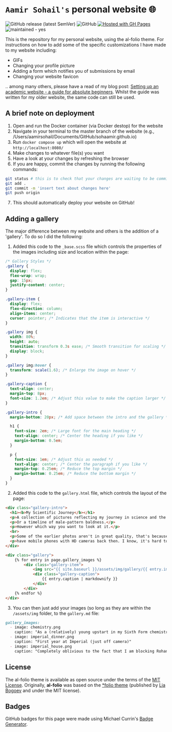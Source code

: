 # `Aamir Sohail's` personal website 🌐

![GitHub release (latest SemVer)](https://img.shields.io/github/v/release/alshedivat/al-folio)
![GitHub](https://img.shields.io/github/license/alshedivat/al-folio?color=blue)
[![Hosted with GH Pages](https://img.shields.io/badge/Hosted_with-GitHub_Pages-blue?logo=github&logoColor=white)](https://pages.github.com/ "Go to GitHub Pages homepage")
![maintained - yes](https://img.shields.io/badge/maintained-yes-blue)

This is the repository for my personal website, using the al-folio theme. For instructions on how to add some of the specific customizations I have made to my website including: 
- GIFs
- Changing your profile picture
- Adding a form which notifies you of submissions by email
- Changing your website favicon
  
.. among many others, please have a read of my blog post: [Setting up an academic website - a guide for absolute beginners](https://sohaamir.github.io/blog/2023/setting_up_website/). Whilst the guide was written for my older website, the same code can still be used.

## A brief note on deployment

1. Open and run the Docker container (via Docker destop) for the website
2. Navigate in your terminal to the master branch of the website (e.g., /Users/aamirsohail/Documents/GitHub/sohaamir.github.io)
3. Run `docker compose up` which will open the website at `http://localhost:8080/`
4. Make changes to whatever file(s) you want
5. Have a look at your changes by refreshing the browser
6. If you are happy, commit the changes by running the following commands:

```bash
git status # this is to check that your changes are waiting to be commited
git add . 
git commit -m 'insert text about changes here'
git push origin
```
7. This should automatically deploy your website on GitHub!

## Adding a gallery

The major difference between my website and others is the addition of a 'gallery'. To do so I did the following:

1. Added this code to the `_base.scss` file which controls the properties of the images including size and location within the page: 

```css
/* Gallery Styles */
.gallery {
  display: flex;
  flex-wrap: wrap;
  gap: 15px;
  justify-content: center;
}

.gallery-item {
  display: flex;
  flex-direction: column;
  align-items: center;
  cursor: pointer; /* Indicates that the item is interactive */
}

.gallery img {
  width: 80%;
  height: auto;
  transition: transform 0.3s ease; /* Smooth transition for scaling */
  display: block;
}

.gallery img:hover {
  transform: scale(1.6); /* Enlarge the image on hover */
}

.gallery-caption {
  text-align: center;
  margin-top: 8px;
  font-size: 1.2em; /* Adjust this value to make the caption larger */
}

.gallery-intro {
  margin-bottom: 20px; /* Add space between the intro and the gallery */

  h1 {
    font-size: 2em; /* Large font for the main heading */
    text-align: center; /* Center the heading if you like */
    margin-bottom: 0.5em;
  }

  p {
    font-size: 1em; /* Adjust this as needed */
    text-align: center; /* Center the paragraph if you like */
    margin-top: 0.25em; /* Reduce the top margin */
    margin-bottom: 0.25em; /* Reduce the bottom margin */
  }
}
```
2. Added this code to the `gallery.html` file, which controls the layout of the page:

```html
<div class="gallery-intro">
  <h1><b>My Scientific Journey</b></h1>
  <p>A collection of pictures reflecting my journey in science and the wonderful people who I met along the way.</p>
  <p>Or a timeline of male-pattern baldness.</p>
  <p>However which way you want to look at it.</p>
  <br>
  <p>Some of the earlier photos aren't in great quality, that's because we didn't actually</p>
  <p>have mobile phones with HD cameras back then. I know, it's hard to believe.</p>
</div>

<div class="gallery">
    {% for entry in page.gallery_images %}
        <div class="gallery-item">
            <img src="{{ site.baseurl }}/assets/img/gallery/{{ entry.image }}" alt="{{ entry.caption | markdownify | strip_html }}">
            <div class="gallery-caption">
                {{ entry.caption | markdownify }}
            </div>
        </div>
    {% endfor %}
</div>
```

3. You can then just add your images (so long as they are within the `/assets/img` folder, to the `gallery.md` file: 

```markdown
gallery_images:
  - image: chemistry.png
    caption: "As a (relatively) young upstart in my Sixth Form chemistry class. At the back as usual"
  - image: imperial_dinner.png
    caption: "First year at Imperial (just off camera)"
  - image: imperial_house.png
    caption: "Completely oblivious to the fact that I am blocking Rohan out of the group photo at Kaiji's"
```

## License

The al-folio theme is available as open source under the terms of the [MIT License](https://github.com/alshedivat/al-folio/blob/master/LICENSE). Originally, **al-folio** was based on the [\*folio theme](https://github.com/bogoli/-folio) (published by [Lia Bogoev](https://liabogoev.com) and under the MIT license).

## Badges

GitHub badges for this page were made using Michael Currin's [Badge Generator](https://michaelcurrin.github.io/badge-generator/#/).
